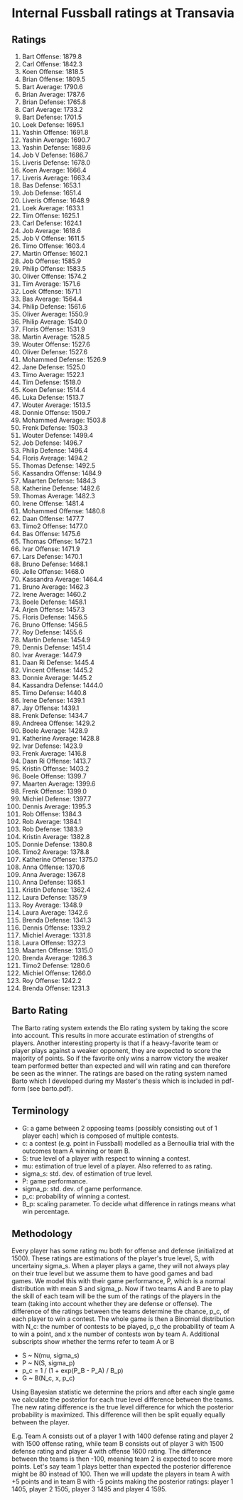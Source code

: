 # Internal Fussball ratings at Transavia
## Ratings
1. Bart Offense: 1879.8 
2. Carl Offense: 1842.3 
3. Koen Offense: 1818.5 
4. Brian Offense: 1809.5 
5. Bart Average: 1790.6 
6. Brian Average: 1787.6 
7. Brian Defense: 1765.8 
8. Carl Average: 1733.2 
9. Bart Defense: 1701.5 
10. Loek Defense: 1695.1 
11. Yashin Offense: 1691.8 
12. Yashin Average: 1690.7 
13. Yashin Defense: 1689.6 
14. Job V Defense: 1686.7 
15. Liveris Defense: 1678.0 
16. Koen Average: 1666.4 
17. Liveris Average: 1663.4 
18. Bas Defense: 1653.1 
19. Job Defense: 1651.4 
20. Liveris Offense: 1648.9 
21. Loek Average: 1633.1 
22. Tim Offense: 1625.1 
23. Carl Defense: 1624.1 
24. Job Average: 1618.6 
25. Job V Offense: 1611.5 
26. Timo Offense: 1603.4 
27. Martin Offense: 1602.1 
28. Job Offense: 1585.9 
29. Philip Offense: 1583.5 
30. Oliver Offense: 1574.2 
31. Tim Average: 1571.6 
32. Loek Offense: 1571.1 
33. Bas Average: 1564.4 
34. Philip  Defense: 1561.6 
35. Oliver Average: 1550.9 
36. Philip Average: 1540.0 
37. Floris Offense: 1531.9 
38. Martin Average: 1528.5 
39. Wouter Offense: 1527.6 
40. Oliver Defense: 1527.6 
41. Mohammed Defense: 1526.9 
42. Jane Defense: 1525.0 
43. Timo Average: 1522.1 
44. Tim Defense: 1518.0 
45. Koen Defense: 1514.4 
46. Luka Defense: 1513.7 
47. Wouter Average: 1513.5 
48. Donnie Offense: 1509.7 
49. Mohammed Average: 1503.8 
50. Frenk  Defense: 1503.3 
51. Wouter Defense: 1499.4 
52. Job  Defense: 1496.7 
53. Philip Defense: 1496.4 
54. Floris Average: 1494.2 
55. Thomas Defense: 1492.5 
56. Kassandra Offense: 1484.9 
57. Maarten Defense: 1484.3 
58. Katherine Defense: 1482.6 
59. Thomas Average: 1482.3 
60. Irene Offense: 1481.4 
61. Mohammed Offense: 1480.8 
62. Daan Offense: 1477.7 
63. Timo2 Offense: 1477.0 
64. Bas Offense: 1475.6 
65. Thomas Offense: 1472.1 
66. Ivar Offense: 1471.9 
67. Lars Defense: 1470.1 
68. Bruno Defense: 1468.1 
69. Jelle Offense: 1468.0 
70. Kassandra Average: 1464.4 
71. Bruno Average: 1462.3 
72. Irene Average: 1460.2 
73. Boele Defense: 1458.1 
74. Arjen Offense: 1457.3 
75. Floris Defense: 1456.5 
76. Bruno Offense: 1456.5 
77. Roy Defense: 1455.6 
78. Martin Defense: 1454.9 
79. Dennis Defense: 1451.4 
80. Ivar Average: 1447.9 
81. Daan Ri Defense: 1445.4 
82. Vincent Offense: 1445.2 
83. Donnie Average: 1445.2 
84. Kassandra Defense: 1444.0 
85. Timo Defense: 1440.8 
86. Irene Defense: 1439.1 
87. Jay Offense: 1439.1 
88. Frenk Defense: 1434.7 
89. Andreea Offense: 1429.2 
90. Boele Average: 1428.9 
91. Katherine Average: 1428.8 
92. Ivar Defense: 1423.9 
93. Frenk Average: 1416.8 
94. Daan Ri Offense: 1413.7 
95. Kristin Offense: 1403.2 
96. Boele Offense: 1399.7 
97. Maarten Average: 1399.6 
98. Frenk Offense: 1399.0 
99. Michiel Defense: 1397.7 
100. Dennis Average: 1395.3 
101. Rob Offense: 1384.3 
102. Rob Average: 1384.1 
103. Rob Defense: 1383.9 
104. Kristin Average: 1382.8 
105. Donnie Defense: 1380.8 
106. Timo2 Average: 1378.8 
107. Katherine Offense: 1375.0 
108. Anna Offense: 1370.6 
109. Anna Average: 1367.8 
110. Anna Defense: 1365.1 
111. Kristin Defense: 1362.4 
112. Laura Defense: 1357.9 
113. Roy Average: 1348.9 
114. Laura Average: 1342.6 
115. Brenda Defense: 1341.3 
116. Dennis Offense: 1339.2 
117. Michiel Average: 1331.8 
118. Laura Offense: 1327.3 
119. Maarten Offense: 1315.0 
120. Brenda Average: 1286.3 
121. Timo2 Defense: 1280.6 
122. Michiel Offense: 1266.0 
123. Roy Offense: 1242.2 
124. Brenda Offense: 1231.3 

## Barto Rating
The Barto rating system extends the Elo rating system by taking the score into account. This results in more accurate estimation of strengths of players. Another interesting property is that if a heavy-favorite team or player plays against a weaker opponent, they are expected to score the majority of points. So if the favorite only wins a narrow victory the weaker team performed better than expected and will win rating and can therefore be seen as the winner. The ratings are based on the rating system named Barto which I developed during my Master's thesis which is included in pdf-form (see barto.pdf).
## Terminology
- G: a game between 2 opposing teams (possibly consisting out of 1 player each) which is composed of multiple contests.
- c: a contest (e.g. point in Fussball) modelled as a Bernoullia trial with the outcomes team A winning or team B.
- S: true level of a player with respect to winning a contest.
- mu: estimation of true level of a player. Also referred to as rating.
- sigma_s: std. dev. of estimation of true level.
- P: game performance.
- sigma_p: std. dev. of game performance.
- p_c: probability of winning a contest.
- B_p: scaling parameter. To decide what difference in ratings means what win percentage.
## Methodology
Every player has some rating mu both for offense and defense (initialized at 1500). These ratings are estimations of the player's true level, S, with uncertainy sigma_s. When a player plays a game, they will not always play on their true level but we assume them to have good games and bad games. We model this with their game performance, P, which is a normal distribution with mean S and sigma_p. Now if two teams A and B are to play the skill of each team will be the sum of the ratings of the players in the team (taking into account whether they are defense or offense). The difference of the ratings between the teams determine the chance, p_c, of each player to win a contest. The whole game is then a Binomial distribution with N_c: the number of contests to be played, p_c the probability of team A to win a point, and x the number of contests won by team A. Additional subscripts show whether the terms refer to team A or B
- S ~ N(mu, sigma_s)
- P ~ N(S, sigma_p)
- p_c = 1 / (1 + exp(P_B - P_A) / B_p)
- G ~ B(N_c, x, p_c)

Using Bayesian statistic we determine the priors and after each single game we calculate the posterior for each true level difference between the teams. The new rating difference is the true level difference for which the posterior probability is maximized. This difference will then be split equally equally between the player. 

E.g. Team A consists out of a player 1 with 1400 defense rating and player 2 with 1500 offense rating, while team B consists out of player 3 with 1500 defense rating and player 4 with offense 1600 rating. The difference between the teams is then -100, meaning team 2 is expected to score more points. Let's say team 1 plays better than expected the posterior difference might be 80 instead of 100. Then we will update the players in team A with +5 points and in team B with -5 points making the posterior ratings: player 1 1405, player 2 1505, player 3 1495 and player 4 1595.